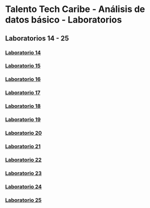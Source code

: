 # Talento Tech Caribe - Análisis de datos básico - Laboratorios

## Laboratorios 14 - 25

### [Laboratorio 14](lab14)

### [Laboratorio 15](lab15)

### [Laboratorio 16](lab16)

### [Laboratorio 17](lab17)

### [Laboratorio 18](lab18)

### [Laboratorio 19](lab19)

### [Laboratorio 20](lab20)

### [Laboratorio 21](lab21)

### [Laboratorio 22](lab22)

### [Laboratorio 23](lab23)

### [Laboratorio 24](lab24)

### [Laboratorio 25](lab25)
